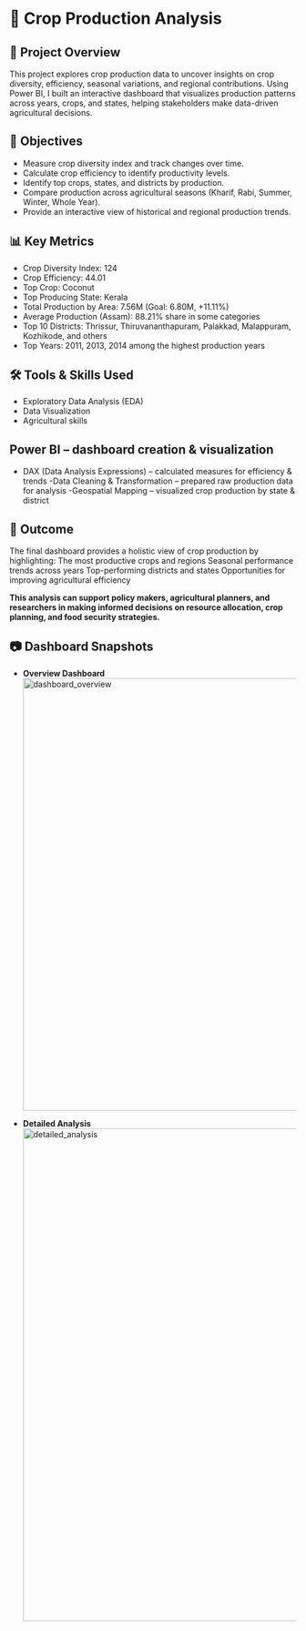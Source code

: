 # 🌾 Crop Production Analysis
## 📌 Project Overview

This project explores crop production data to uncover insights on crop diversity, efficiency, seasonal variations, and regional contributions. Using Power BI, I built an interactive dashboard that visualizes production patterns across years, crops, and states, helping stakeholders make data-driven agricultural decisions.

## 🎯 Objectives
- Measure crop diversity index and track changes over time.
- Calculate crop efficiency to identify productivity levels.
- Identify top crops, states, and districts by production.
- Compare production across agricultural seasons (Kharif, Rabi, Summer, Winter, Whole Year).
- Provide an interactive view of historical and regional production trends.

## 📊 Key Metrics

- Crop Diversity Index: 124
- Crop Efficiency: 44.01
- Top Crop: Coconut
- Top Producing State: Kerala
- Total Production by Area: 7.56M (Goal: 6.80M, +11.11%)
- Average Production (Assam): 88.21% share in some categories
- Top 10 Districts: Thrissur, Thiruvananthapuram, Palakkad, Malappuram, Kozhikode, and others
- Top Years: 2011, 2013, 2014 among the highest production years

## 🛠️ Tools & Skills Used
- Exploratory Data Analysis (EDA)
- Data Visualization
- Agricultural skills

## Power BI – dashboard creation & visualization

- DAX (Data Analysis Expressions) – calculated measures for efficiency & trends
-Data Cleaning & Transformation – prepared raw production data for analysis
-Geospatial Mapping – visualized crop production by state & district

## 🚀 Outcome
The final dashboard provides a holistic view of crop production by highlighting:
The most productive crops and regions
Seasonal performance trends across years
Top-performing districts and states
Opportunities for improving agricultural efficiency

**This analysis can support policy makers, agricultural planners, and researchers in making informed decisions on resource allocation, crop planning, and food security strategies.**

## 📷 Dashboard Snapshots  
- **Overview Dashboard**  
   <img width="1382" height="760" alt="dashboard_overview" src="https://github.com/user-attachments/assets/3491e5a1-8897-4508-b882-b53da870a5ec" />



- **Detailed Analysis**  
  <img width="1441" height="866" alt="detailed_analysis" src="https://github.com/user-attachments/assets/05eb3993-4813-4b00-990f-6042e4ecde32" />
